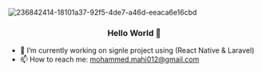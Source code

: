 ![236842414-18101a37-92f5-4de7-a46d-eeaca6e16cbd](https://github.com/user-attachments/assets/70183fd1-113d-4505-8d14-092ac6cd66f4)

<h3 align="center">Hello World 👋</h3>

- 🔭 I’m currently working on signle project using (React Native & Laravel)
- 📫 How to reach me: [mohammed.mahi012@gmail.com](https://mail.google.com/mail/u/0/#inbox)
